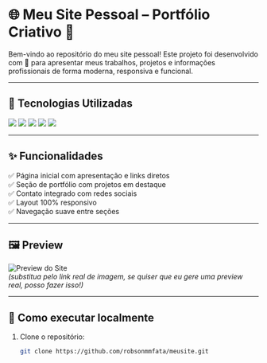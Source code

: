 # 🌐 Meu Site Pessoal – Portfólio Criativo 🚀

Bem-vindo ao repositório do meu site pessoal! Este projeto foi desenvolvido com 💙 para apresentar meus trabalhos, projetos e informações profissionais de forma moderna, responsiva e funcional.

---

## 🔧 Tecnologias Utilizadas

<img src="https://img.shields.io/badge/HTML5-E34F26?style=for-the-badge&logo=html5&logoColor=white" />
<img src="https://img.shields.io/badge/CSS3-1572B6?style=for-the-badge&logo=css3&logoColor=white" />
<img src="https://img.shields.io/badge/JavaScript-F7DF1E?style=for-the-badge&logo=javascript&logoColor=black" />
<img src="https://img.shields.io/badge/React-20232A?style=for-the-badge&logo=react&logoColor=61DAFB" />
<img src="https://img.shields.io/badge/Vercel-000000?style=for-the-badge&logo=vercel&logoColor=white" />

---

## ✨ Funcionalidades

✅ Página inicial com apresentação e links diretos  
✅ Seção de portfólio com projetos em destaque  
✅ Contato integrado com redes sociais  
✅ Layout 100% responsivo  
✅ Navegação suave entre seções  

---

## 🖼️ Preview

![Preview do Site](https://user-images.githubusercontent.com/00000000/000000000-00000000-00000000.png)  
*(substitua pelo link real de imagem, se quiser que eu gere uma preview real, posso fazer isso!)*

---

## 📁 Como executar localmente

1. Clone o repositório:
   ```bash
   git clone https://github.com/robsonmmfata/meusite.git
